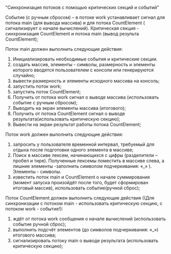 "Синхронизация потоков с помощью критических секций и событий"

Событие (с ручным cбросом) – в потоке work устанавливает сигнал для потока main (для вывода массива) и для потока CountElement ( сигнализирует о начале вычислений).
Критическая секция - синхронизация CountElement и потока main (вывод результа CountElement);

Поток main должен выполнить следующие действия:
1. Инициализировать необходимые события и критические секции.
2. создать массив, элементы - символы, размерность и элементы которого вводятся пользователем с консоли или генерируются случайно;
2. вывести размерность и элементы исходного массива на консоль;
4. запустить поток work;
5. запустить поток CountElement;
6. Получить от потока work сигнал о выводе массива (использовать событие с ручным сбросом);
7. Выводить на экран элементы массива (итогового);
8. Получить от потока CountElement сигнал о выводе результата(использовать критическую секцию);
9. Вывести на экран результат работы потока CountElement;
    
Поток work должен выполнить следующие действия:
1. запросить у пользователя временной интервал, требуемый для отдыха после подготовки одного элемента в массиве;
2. Поиск в массиве лексем, начинающихся с цифры (разделители – пробел и тире). Полученные лексемы поместить в массиве слева, а лишние элементы -заполнить символом подчеркивания: «_» ). Элементы - символы.
2. известить поток main и CountElement о начале суммирования (момент запуска произойдёт после того, будет сформирован итоговый массив), использовать событие(ручной сброс);
    
Поток CountElement должен выполнить следующие действия ((Для синхронизации с потоком main - использовать критическую секцию, с потоком work - событие!):
1. ждёт от потока work сообщения о начале вычислений (использовать событие ручной сброс);
2. выполнить подсчёт элементов (до символов подчеркивания: «_») итогового массива;
2. сигнализировать потоку main о выводе результата (использовать критическую секцию);
